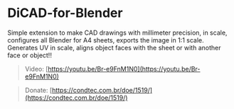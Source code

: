 # DiCAD-for-Blender
Simple extension to make CAD drawings with millimeter precision, in scale, configures all Blender for A4 sheets, exports the image in 1:1 scale. Generates UV in scale, aligns object faces with the sheet or with another face or object!!

> Video: [https://youtu.be/Br-e9FnM1N0](https://youtu.be/Br-e9FnM1N0)


> Donate: [https://condtec.com.br/doe/1519/](https://condtec.com.br/doe/1519/)



